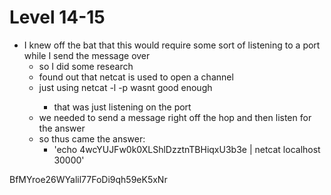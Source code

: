 # Level 14-15

- I knew off the bat that this would require some sort of listening to a port while I send the message over
    - so I did some research
    - found out that netcat is used to open a channel
    - just using netcat -l -p <port> wasnt good enough 
        - that was just listening on the port
    - we needed to send a message right off the hop and then listen for the answer
    - so thus came the answer:
        - 'echo 4wcYUJFw0k0XLShlDzztnTBHiqxU3b3e | netcat localhost 30000'

BfMYroe26WYalil77FoDi9qh59eK5xNr


